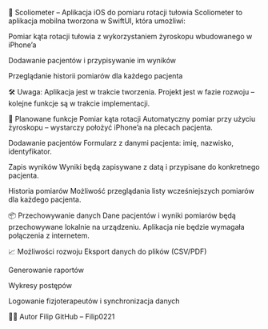 📱 Scoliometer – Aplikacja iOS do pomiaru rotacji tułowia
Scoliometer to aplikacja mobilna tworzona w SwiftUI, która umożliwi:

Pomiar kąta rotacji tułowia z wykorzystaniem żyroskopu wbudowanego w iPhone’a

Dodawanie pacjentów i przypisywanie im wyników

Przeglądanie historii pomiarów dla każdego pacjenta

🛠 Uwaga: Aplikacja jest w trakcie tworzenia. Projekt jest w fazie rozwoju – kolejne funkcje są w trakcie implementacji.

🔧 Planowane funkcje
Pomiar kąta rotacji
Automatyczny pomiar przy użyciu żyroskopu – wystarczy położyć iPhone’a na plecach pacjenta.

Dodawanie pacjentów
Formularz z danymi pacjenta: imię, nazwisko, identyfikator.

Zapis wyników
Wyniki będą zapisywane z datą i przypisane do konkretnego pacjenta.

Historia pomiarów
Możliwość przeglądania listy wcześniejszych pomiarów dla każdego pacjenta.

📦 Przechowywanie danych
Dane pacjentów i wyniki pomiarów będą przechowywane lokalnie na urządzeniu. Aplikacja nie będzie wymagała połączenia z internetem.

📈 Możliwości rozwoju
Eksport danych do plików (CSV/PDF)

Generowanie raportów

Wykresy postępów

Logowanie fizjoterapeutów i synchronizacja danych

👨‍💻 Autor
Filip
GitHub – Filip0221

